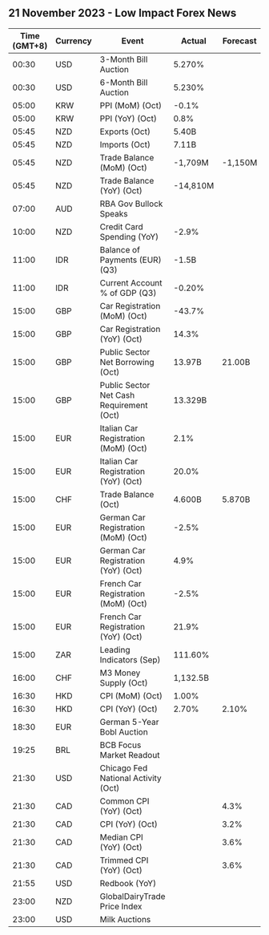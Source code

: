 ## 21 November 2023 - Low Impact Forex News

| Time (GMT+8) | Currency | Event | Actual | Forecast | Previous |
|------|----------|-------|--------|----------|----------|
| 00:30 | USD | 3-Month Bill Auction | 5.270% |  | 5.285% |
| 00:30 | USD | 6-Month Bill Auction | 5.230% |  | 5.270% |
| 05:00 | KRW | PPI (MoM) (Oct) | -0.1% |  | 0.5% |
| 05:00 | KRW | PPI (YoY) (Oct) | 0.8% |  | 1.4% |
| 05:45 | NZD | Exports (Oct) | 5.40B |  | 4.77B |
| 05:45 | NZD | Imports (Oct) | 7.11B |  | 7.19B |
| 05:45 | NZD | Trade Balance (MoM) (Oct) | -1,709M | -1,150M | -2,425M |
| 05:45 | NZD | Trade Balance (YoY) (Oct) | -14,810M |  | -15,410M |
| 07:00 | AUD | RBA Gov Bullock Speaks |  |  |  |
| 10:00 | NZD | Credit Card Spending (YoY) | -2.9% |  | 2.8% |
| 11:00 | IDR | Balance of Payments (EUR) (Q3) | -1.5B |  | -7.4B |
| 11:00 | IDR | Current Account % of GDP (Q3) | -0.20% |  | -0.50% |
| 15:00 | GBP | Car Registration (MoM) (Oct) | -43.7% |  | 218.3% |
| 15:00 | GBP | Car Registration (YoY) (Oct) | 14.3% |  | 21.0% |
| 15:00 | GBP | Public Sector Net Borrowing (Oct) | 13.97B | 21.00B | 13.72B |
| 15:00 | GBP | Public Sector Net Cash Requirement (Oct) | 13.329B |  | -11.724B |
| 15:00 | EUR | Italian Car Registration (MoM) (Oct) | 2.1% |  | 70.9% |
| 15:00 | EUR | Italian Car Registration (YoY) (Oct) | 20.0% |  | 22.7% |
| 15:00 | CHF | Trade Balance (Oct) | 4.600B | 5.870B | 6.282B |
| 15:00 | EUR | German Car Registration (MoM) (Oct) | -2.5% |  | -17.9% |
| 15:00 | EUR | German Car Registration (YoY) (Oct) | 4.9% |  | -0.1% |
| 15:00 | EUR | French Car Registration (MoM) (Oct) | -2.5% |  | 37.6% |
| 15:00 | EUR | French Car Registration (YoY) (Oct) | 21.9% |  | 10.7% |
| 15:00 | ZAR | Leading Indicators (Sep) | 111.60% |  | 110.90% |
| 16:00 | CHF | M3 Money Supply (Oct) | 1,132.5B |  | 1,127.5B |
| 16:30 | HKD | CPI (MoM) (Oct) | 1.00% |  | 0.40% |
| 16:30 | HKD | CPI (YoY) (Oct) | 2.70% | 2.10% | 2.00% |
| 18:30 | EUR | German 5-Year Bobl Auction |  |  | 2.710% |
| 19:25 | BRL | BCB Focus Market Readout |  |  |  |
| 21:30 | USD | Chicago Fed National Activity (Oct) |  |  | 0.02 |
| 21:30 | CAD | Common CPI (YoY) (Oct) |  | 4.3% | 4.4% |
| 21:30 | CAD | CPI (YoY) (Oct) |  | 3.2% | 3.8% |
| 21:30 | CAD | Median CPI (YoY) (Oct) |  | 3.6% | 3.8% |
| 21:30 | CAD | Trimmed CPI (YoY) (Oct) |  | 3.6% | 3.7% |
| 21:55 | USD | Redbook (YoY) |  |  | 3.0% |
| 23:00 | NZD | GlobalDairyTrade Price Index |  |  | -0.7% |
| 23:00 | USD | Milk Auctions |  |  | 3,255.0 |
